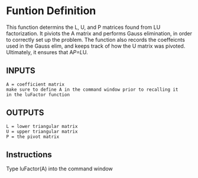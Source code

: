 # Funtion Definition
This function determins the L, U, and P matrices found from LU
factorization. It piviots the A matrix and performs Gauss elimination, in
order to correctly set up the problem. The function also records the
coeffeicnts used in the Gauss elim, and keeps track of how the U matrix
was pivoted. Ultimately, it ensures that A*P=L*U.

## INPUTS
    A = coefficient matrix
    make sure to define A in the command window prior to recalling it
    in the luFactor function

## OUTPUTS
    L = lower triangular matrix
    U = upper triangular matrix
    P = the pivot matrix
    
## Instructions
Type luFactor(A) into the command window
